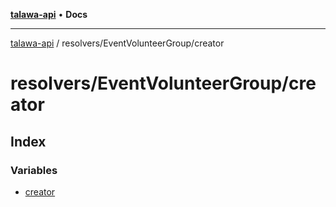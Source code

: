 [**talawa-api**](../../../README.md) • **Docs**

***

[talawa-api](../../../modules.md) / resolvers/EventVolunteerGroup/creator

# resolvers/EventVolunteerGroup/creator

## Index

### Variables

- [creator](variables/creator.md)
